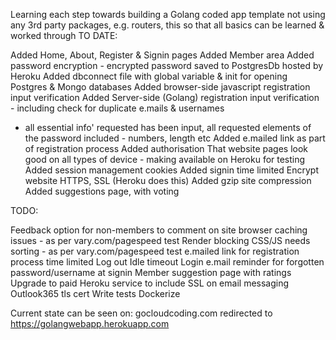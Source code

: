 
Learning each step towards building a Golang coded app template
not using any 3rd party packages, e.g. routers, this so that all basics can be learned & worked through
TO DATE:

Added Home, About, Register & Signin pages
Added Member area
Added password encryption - encrypted password saved to PostgresDb hosted by Heroku
Added dbconnect file with global variable & init for opening Postgres & Mongo databases
Added browser-side javascript registration input verification
Added Server-side (Golang) registration input verification - including check for duplicate e.mails & usernames
  -  all essential info' requested has been input, all requested elements of the password included - numbers, length etc
Added e.mailed link as part of registration process
Added authorisation
That website pages look good on all types of device - making available on Heroku for testing
Added session management cookies
Added signin time limited
Encrypt website HTTPS, SSL (Heroku does this)
Added gzip site compression
Added suggestions page, with voting

TODO:

Feedback option for non-members to comment on site
browser caching issues - as per vary.com/pagespeed test
Render blocking CSS/JS needs sorting - as per vary.com/pagespeed test
e.mailed link for registration process time limited
Log out
Idle timeout
Login e.mail reminder for forgotten password/username at signin
Member suggestion page with ratings
Upgrade to paid Heroku service to include SSL on email messaging
Outlook365 tls cert
Write tests
Dockerize

Current state can be seen on: gocloudcoding.com redirected to  https://golangwebapp.herokuapp.com
